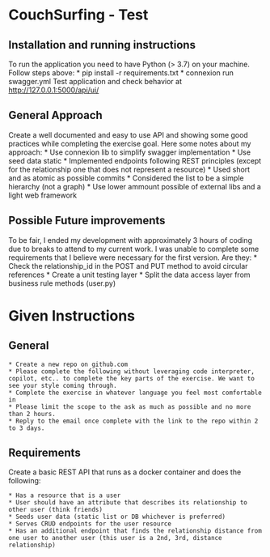 
# CouchSurfing - Test


## Installation and running instructions
To run the application you need to have Python (> 3.7) on your machine. Follow steps above:
    * pip install -r requirements.txt
    * connexion run swagger.yml
Test application and check behavior at http://127.0.0.1:5000/api/ui/

## General Approach

Create a well documented and easy to use API and showing some good practices while completing the exercise goal.
Here some notes about my approach:
    * Use connexion lib to simplify swagger implementation
    * Use seed data static
    * Implemented endpoints following REST principles (except for the relationship one that does not represent a resource)
    * Used short and as atomic as possible commits
    * Considered the list to be a simple hierarchy (not a graph)
    * Use lower ammount possible of external libs and a light web framework

## Possible Future improvements

To be fair, I ended my development with approximately 3 hours of coding due to breaks to attend to my current work.
I was unable to complete some requirements that I believe were necessary for the first version. Are they:
    * Check the relationship_id in the POST and PUT method to avoid circular references
    * Create a unit testing layer
    * Split the data access layer from business rule methods (user.py)

# Given Instructions

## General

    * Create a new repo on github.com
    * Please complete the following without leveraging code interpreter, copilot, etc.. to complete the key parts of the exercise. We want to see your style coming through.
    * Complete the exercise in whatever language you feel most comfortable in
    * Please limit the scope to the ask as much as possible and no more than 2 hours.
    * Reply to the email once complete with the link to the repo within 2 to 3 days.
    
## Requirements

Create a basic REST API that runs as a docker container and does the following:

    * Has a resource that is a user
    * User should have an attribute that describes its relationship to other user (think friends)
    * Seeds user data (static list or DB whichever is preferred)
    * Serves CRUD endpoints for the user resource
    * Has an additional endpoint that finds the relationship distance from one user to another user (this user is a 2nd, 3rd, distance relationship)
